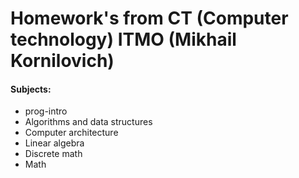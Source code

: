 # Homework's from CT (Computer technology) ITMO (Mikhail Kornilovich)
#### Subjects:
- prog-intro
- Algorithms and data structures
- Computer architecture
- Linear algebra
- Discrete math
- Math
